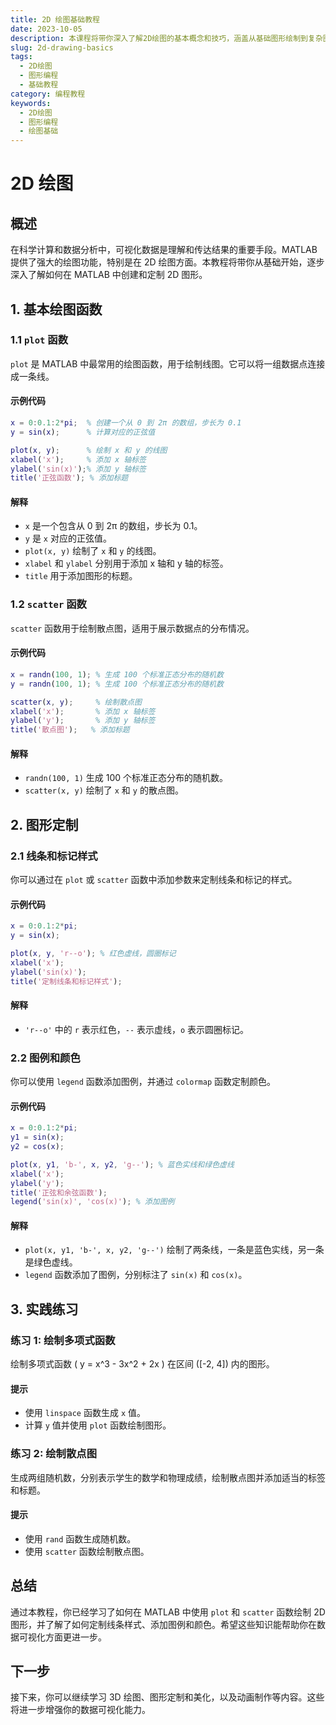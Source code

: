 ```yaml
---
title: 2D 绘图基础教程
date: 2023-10-05
description: 本课程将带你深入了解2D绘图的基本概念和技巧，涵盖从基础图形绘制到复杂图形的实现。
slug: 2d-drawing-basics
tags:
  - 2D绘图
  - 图形编程
  - 基础教程
category: 编程教程
keywords:
  - 2D绘图
  - 图形编程
  - 绘图基础
---
```


# 2D 绘图

## 概述

在科学计算和数据分析中，可视化数据是理解和传达结果的重要手段。MATLAB 提供了强大的绘图功能，特别是在 2D 绘图方面。本教程将带你从基础开始，逐步深入了解如何在 MATLAB 中创建和定制 2D 图形。

## 1. 基本绘图函数

### 1.1 `plot` 函数

`plot` 是 MATLAB 中最常用的绘图函数，用于绘制线图。它可以将一组数据点连接成一条线。

#### 示例代码

```matlab
x = 0:0.1:2*pi;  % 创建一个从 0 到 2π 的数组，步长为 0.1
y = sin(x);      % 计算对应的正弦值

plot(x, y);      % 绘制 x 和 y 的线图
xlabel('x');     % 添加 x 轴标签
ylabel('sin(x)');% 添加 y 轴标签
title('正弦函数'); % 添加标题
```

#### 解释

- `x` 是一个包含从 0 到 2π 的数组，步长为 0.1。
- `y` 是 `x` 对应的正弦值。
- `plot(x, y)` 绘制了 `x` 和 `y` 的线图。
- `xlabel` 和 `ylabel` 分别用于添加 x 轴和 y 轴的标签。
- `title` 用于添加图形的标题。

### 1.2 `scatter` 函数

`scatter` 函数用于绘制散点图，适用于展示数据点的分布情况。

#### 示例代码

```matlab
x = randn(100, 1); % 生成 100 个标准正态分布的随机数
y = randn(100, 1); % 生成 100 个标准正态分布的随机数

scatter(x, y);     % 绘制散点图
xlabel('x');       % 添加 x 轴标签
ylabel('y');       % 添加 y 轴标签
title('散点图');   % 添加标题
```

#### 解释

- `randn(100, 1)` 生成 100 个标准正态分布的随机数。
- `scatter(x, y)` 绘制了 `x` 和 `y` 的散点图。

## 2. 图形定制

### 2.1 线条和标记样式

你可以通过在 `plot` 或 `scatter` 函数中添加参数来定制线条和标记的样式。

#### 示例代码

```matlab
x = 0:0.1:2*pi;
y = sin(x);

plot(x, y, 'r--o'); % 红色虚线，圆圈标记
xlabel('x');
ylabel('sin(x)');
title('定制线条和标记样式');
```

#### 解释

- `'r--o'` 中的 `r` 表示红色，`--` 表示虚线，`o` 表示圆圈标记。

### 2.2 图例和颜色

你可以使用 `legend` 函数添加图例，并通过 `colormap` 函数定制颜色。

#### 示例代码

```matlab
x = 0:0.1:2*pi;
y1 = sin(x);
y2 = cos(x);

plot(x, y1, 'b-', x, y2, 'g--'); % 蓝色实线和绿色虚线
xlabel('x');
ylabel('y');
title('正弦和余弦函数');
legend('sin(x)', 'cos(x)'); % 添加图例
```

#### 解释

- `plot(x, y1, 'b-', x, y2, 'g--')` 绘制了两条线，一条是蓝色实线，另一条是绿色虚线。
- `legend` 函数添加了图例，分别标注了 `sin(x)` 和 `cos(x)`。

## 3. 实践练习

### 练习 1: 绘制多项式函数

绘制多项式函数 \( y = x^3 - 3x^2 + 2x \) 在区间 \([-2, 4]\) 内的图形。

#### 提示

- 使用 `linspace` 函数生成 `x` 值。
- 计算 `y` 值并使用 `plot` 函数绘制图形。

### 练习 2: 绘制散点图

生成两组随机数，分别表示学生的数学和物理成绩，绘制散点图并添加适当的标签和标题。

#### 提示

- 使用 `rand` 函数生成随机数。
- 使用 `scatter` 函数绘制散点图。

## 总结

通过本教程，你已经学习了如何在 MATLAB 中使用 `plot` 和 `scatter` 函数绘制 2D 图形，并了解了如何定制线条样式、添加图例和颜色。希望这些知识能帮助你在数据可视化方面更进一步。

## 下一步

接下来，你可以继续学习 3D 绘图、图形定制和美化，以及动画制作等内容。这些将进一步增强你的数据可视化能力。